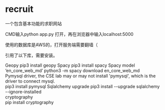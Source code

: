 # recruit
一个包含基本功能的求职网站  

CMD输入python app.py  打开，再在浏览器中输入localhost:5000

使用的数据库是AWS的，打开服务端需要翻墙（  

引用了以下库，需要安装。

Geopy 
	pip3 install geopy 
Spacy 
	pip3 install spacy 
Spacy model ‘en_core_web_md’ 
	python3 -m spacy download en_core_web_md  
Pymysql driver, the CSE lab may or may not install 'pymysql', which is the driver to connect mysql.  
	pip3 install pymysql 
Sqlalchemy upgrade 
	pip3 install --upgrade sqlalchemy --ignore-installed  
cryptography  
	pip install cryptography  

